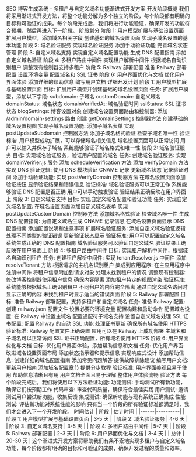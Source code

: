 SEO 博客生成系统 - 多租户与自定义域名功能渐进式开发方案
开发阶段概览
我们将采用渐进式开发方法，将整个功能分解为多个独立的阶段，每个阶段都有明确的目标和可验证的成果。每个阶段完成后，我们将进行功能验证，确保开发的功能符合预期，然后再进入下一阶段。
阶段划分
阶段 1: 用户模型扩展与基础设置页面
扩展用户模型，添加域名相关字段
创建基础的域名设置页面
实现子域名设置的基本功能
阶段 2: 域名验证服务
实现域名验证服务
添加手动验证功能
完善域名状态管理
阶段 3: 自定义域名支持
实现自定义域名配置功能
生成 DNS 配置指南
添加自定义域名验证
阶段 4: 多租户路由中间件
实现租户解析中间件
根据域名自动识别租户
调整现有控制器支持多租户
阶段 5: Railway 部署配置
准备 Railway 部署配置
设置环境变量
配置域名和 SSL 证书
阶段 6: 用户界面优化与文档
优化用户界面体验
添加详细的帮助信息
编写用户文档
详细开发计划
阶段 1: 用户模型扩展与基础设置页面
目标: 扩展用户模型并创建基础的域名设置页面
任务:
扩展用户模型，添加以下字段:
subdomain: 子域名
customDomain: 自定义域名
domainStatus: 域名状态
domainVerifiedAt: 域名验证时间
sslStatus: SSL 证书状态
blogSettings: 博客设置对象
创建域名设置页面路由和控制器:
添加 /admin/domain-settings 路由
创建 getDomainSettings 控制器方法
创建基础的域名设置视图
实现子域名设置功能:
添加子域名表单
实现 postUpdateSubdomain 控制器方法
添加子域名格式验证
检查子域名唯一性
验证标准:
用户模型成功扩展，可以存储域名相关信息
域名设置页面可以正常访问
用户可以输入并保存子域名
系统能够验证子域名格式和唯一性
阶段 2: 域名验证服务
目标: 实现域名验证服务，验证用户配置的域名
任务:
创建域名验证服务:
实现 domainVerifier.js 服务
添加 scheduleVerification 方法
添加 verifyDomain 方法
实现 DNS 验证逻辑:
使用 DNS 模块验证 CNAME 记录
更新域名状态
记录验证时间
添加手动验证功能:
实现 postVerifyDomain 控制器方法
在域名设置页面添加验证按钮
显示验证结果和错误信息
验证标准:
域名验证服务可以正常工作
系统能够验证 DNS 配置是否正确
用户可以手动触发验证
验证结果正确反映在用户界面上
阶段 3: 自定义域名支持
目标: 实现自定义域名配置和验证功能
任务:
实现自定义域名配置:
在域名设置页面添加自定义域名表单
实现 postUpdateCustomDomain 控制器方法
添加域名格式验证
检查域名唯一性
生成 DNS 配置指南:
为自定义域名生成 CNAME 记录信息
在域名设置页面显示 DNS 配置指南
添加配置说明和注意事项
扩展域名验证服务:
添加自定义域名验证逻辑
处理不同类型的验证错误
更新验证状态显示
验证标准:
用户可以配置自定义域名
系统生成正确的 DNS 配置指南
域名验证服务可以验证自定义域名
验证结果正确反映在用户界面上
阶段 4: 多租户路由中间件
目标: 实现租户解析中间件，根据域名自动识别租户
任务:
创建租户解析中间件:
实现 tenantResolver.js 中间件
添加 resolveTenant 方法
根据请求的主机名识别租户
集成到应用程序:
在主应用程序中注册中间件
将租户信息附加到请求对象
处理未找到租户的情况
调整现有控制器:
修改博客控制器使用租户信息
确保内容隔离
添加租户特定的视图渲染
验证标准:
系统能够根据域名正确识别租户
不同租户的内容完全隔离
通过自定义域名访问时显示正确的内容
未找到租户时显示适当的错误页面
阶段 5: Railway 部署配置
目标: 准备 Railway 部署配置，支持多租户和自定义域名
任务:
准备 Railway 配置:
创建 railway.json 配置文件
设置必要的环境变量
配置构建和启动命令
配置域名设置:
在 Railway 中设置主域名
配置通配符子域名支持
设置自定义域名处理
SSL 证书配置:
配置 Railway 的自动 SSL 功能
处理证书更新
确保所有域名使用 HTTPS
验证标准:
Railway 配置文件正确设置
应用可以在 Railway 上成功部署
主域名和子域名可以正常访问
SSL 证书正确配置，所有域名使用 HTTPS
阶段 6: 用户界面优化与文档
目标: 优化用户界面体验，添加帮助信息和文档
任务:
优化用户界面:
改进域名设置页面布局
添加状态指示器和提示信息
实现响应式设计
添加帮助信息:
创建详细的域名配置指南
添加常见问题解答
提供故障排除建议
编写用户文档:
更新用户指南
添加域名配置章节
提供分步教程
验证标准:
用户界面美观且易于使用
帮助信息清晰且有用
用户文档全面且易于理解
整体用户体验流畅
验证方法
每个阶段完成后，我们将使用以下方法验证功能:
功能测试: 手动测试所有新功能，确保它们按预期工作
代码审查: 审查代码质量，确保符合最佳实践
用户测试: 邀请测试用户尝试新功能，收集反馈
集成测试: 确保新功能与现有系统正确集成
性能测试: 评估新功能对系统性能的影响
只有当一个阶段的所有验证标准都满足时，我们才会进入下一个开发阶段。
时间估计
| 阶段 | 估计时间 |
|------|----------|
| 阶段 1: 用户模型扩展与基础设置页面 | 3-5 天 |
| 阶段 2: 域名验证服务 | 4-6 天 |
| 阶段 3: 自定义域名支持 | 3-5 天 |
| 阶段 4: 多租户路由中间件 | 5-7 天 |
| 阶段 5: Railway 部署配置 | 2-3 天 |
| 阶段 6: 用户界面优化与文档 | 3-4 天 |
| 总计 | 20-30 天 |
这个渐进式开发方案将帮助我们有条不紊地实现多租户与自定义域名功能，每个阶段都有明确的目标和可验证的成果，确保开发过程的质量和效率。